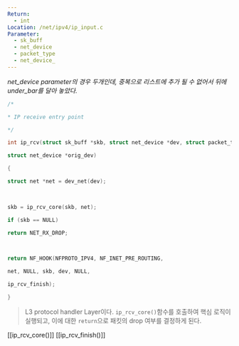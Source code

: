 ```yaml
---
Return:
  - int
Location: /net/ipv4/ip_input.c
Parameter:
  - sk_buff
  - net_device
  - packet_type
  - net_device_
---
```

*net_device parameter의 경우 두개인데, 중복으로 리스트에 추가 될 수 없어서 뒤에 under_bar를 달아 놓았다.*

```c title=ip_rcv코드
/*

* IP receive entry point

*/

int ip_rcv(struct sk_buff *skb, struct net_device *dev, struct packet_type *pt,

struct net_device *orig_dev)

{

struct net *net = dev_net(dev);

  

skb = ip_rcv_core(skb, net);

if (skb == NULL)

return NET_RX_DROP;

  

return NF_HOOK(NFPROTO_IPV4, NF_INET_PRE_ROUTING,

net, NULL, skb, dev, NULL,

ip_rcv_finish);

}
```

>L3 protocol handler Layer이다.
>`ip_rcv_core()`함수를 호출하여 핵심 로직이 실행되고, 이에 대한 `return`으로 패킷의 drop 여부를 결정하게 된다.

[[ip_rcv_core()]]
[[ip_rcv_finish()]]

